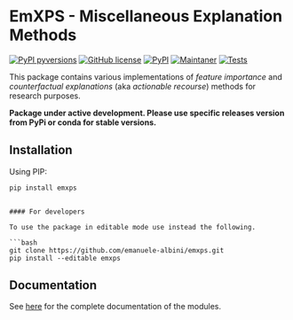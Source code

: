 # EmXPS - Miscellaneous Explanation Methods

[![PyPI pyversions](https://img.shields.io/pypi/pyversions/emxps.svg)](https://pypi.python.org/pypi/emxps/)
[![GitHub license](https://img.shields.io/github/license/emanuele-albini/emxps)](https://github.com/emanuele-albini/emxps/blob/master/LICENSE)
[![PyPI](https://badge.fury.io/py/emxps.svg)](https://pypi.python.org/pypi/emxps/)
[![Maintaner](https://img.shields.io/badge/maintainer-Emanuele-lightgrey)](https://www.emanuelealbini.com)
[![Tests](https://github.com/emanuele-albini/emxps/actions/workflows/tests.yml/badge.svg)](https://github.com/emanuele-albini/emxps/actions/workflows/tests.yml)
<!-- [![Release](https://github.com/emanuele-albini/emxps/actions/workflows/release.yml/badge.svg)](https://github.com/emanuele-albini/emxps/actions/workflows/release.yml) -->

This package contains various implementations of *feature importance* and *counterfactual explanations* (aka *actionable recourse*) methods for research purposes.

**Package under active development. Please use specific releases version from PyPi or conda for stable versions.**

## Installation

Using PIP:

```bash
pip install emxps
```
```

#### For developers

To use the package in editable mode use instead the following.

```bash
git clone https://github.com/emanuele-albini/emxps.git
pip install --editable emxps
```


## Documentation

See [here](https://emanuele-albini.github.io/emxps) for the complete documentation of the modules.
